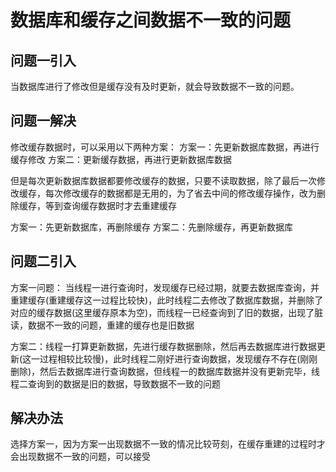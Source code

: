 # 数据库和缓存之间数据不一致的问题

## 问题一引入

当数据库进行了修改但是缓存没有及时更新，就会导致数据不一致的问题。

## 问题一解决

修改缓存数据时，可以采用以下两种方案：
方案一：先更新数据库数据，再进行缓存修改
方案二：更新缓存数据，再进行更新数据库数据

但是每次更新数据库数据都要修改缓存的数据，只要不读取数据，除了最后一次修改缓存，每次修改缓存的数据都是无用的，为了省去中间的修改缓存操作，改为删除缓存，等到查询缓存数据时才去重建缓存

方案一：先更新数据库，再删除缓存
方案二：先删除缓存，再更新数据库

## 问题二引入

方案一问题：
当线程一进行查询时，发现缓存已经过期，就要去数据库查询，并重建缓存(重建缓存这一过程比较快)，此时线程二去修改了数据库数据，并删除了对应的缓存数据(这里缓存原本为空)，而线程一已经查询到了旧的数据，出现了脏读，数据不一致的问题，重建的缓存也是旧数据

方案二：线程一打算更新数据，先进行缓存数据删除，然后再去数据库进行数据更新(这一过程相较比较慢)，此时线程二刚好进行查询数据，发现缓存不存在(刚刚删除)，然后去数据库进行查询数据，但线程一的数据库数据并没有更新完毕，线程二查询到的数据是旧的数据，导致数据不一致的问题

## 解决办法
选择方案一，因为方案一出现数据不一致的情况比较苛刻，在缓存重建的过程时才会出现数据不一致的问题，可以接受
